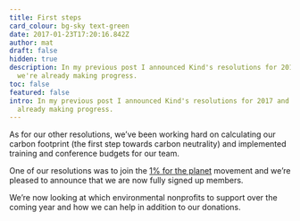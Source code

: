 ```yaml
---
title: First steps
card_colour: bg-sky text-green
date: 2017-01-23T17:20:16.842Z
author: mat
draft: false
hidden: true
description: In my previous post ​I announced Kind's resolutions for 2017 and
  we're already making progress.
toc: false
featured: false
intro: In my previous post ​I announced Kind's resolutions for 2017 and we're
  already making progress.
---
```

As for our other resolutions, we’ve been working hard on calculating our carbon footprint (the first step towards carbon neutrality) and implemented training and conference budgets for our team.

One of our resolutions was to join the [1% for the planet](http://www.onepercentfortheplanet.org/) movement and we’re pleased to announce that we are now fully signed up members.

We’re now looking at which environmental nonprofits to support over the coming year and how we can help in addition to our donations.
